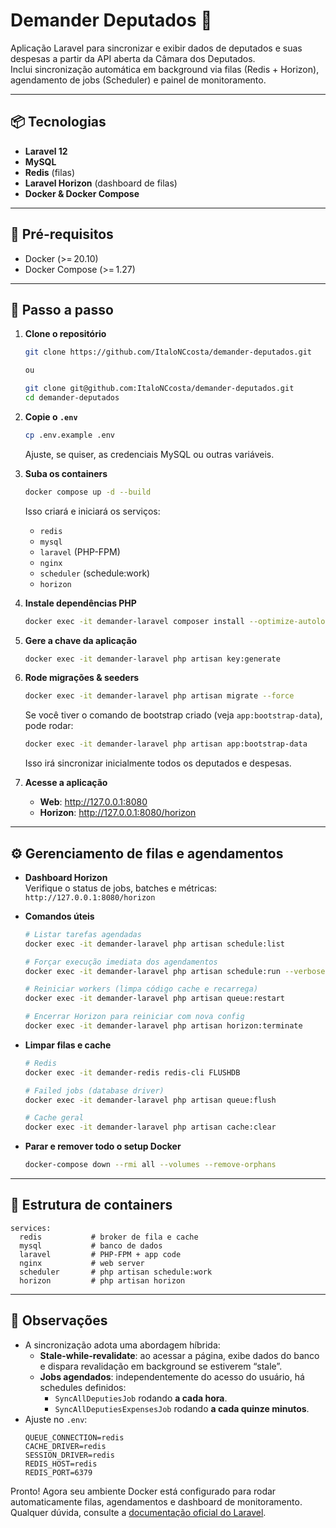 # Demander Deputados 🚀

Aplicação Laravel para sincronizar e exibir dados de deputados e suas despesas a partir da API aberta da Câmara dos Deputados.  
Inclui sincronização automática em background via filas (Redis + Horizon), agendamento de jobs (Scheduler) e painel de monitoramento.

---

## 📦 Tecnologias

- **Laravel 12**  
- **MySQL**  
- **Redis** (filas)  
- **Laravel Horizon** (dashboard de filas)  
- **Docker & Docker Compose**  

---

## 🔧 Pré-requisitos

- Docker (>= 20.10)  
- Docker Compose (>= 1.27)  

---

## 🚀 Passo a passo

1. **Clone o repositório**  
   ```bash
   git clone https://github.com/ItaloNCcosta/demander-deputados.git

   ou

   git clone git@github.com:ItaloNCcosta/demander-deputados.git
   cd demander-deputados
   ```

2. **Copie o `.env`**  
   ```bash
   cp .env.example .env
   ```
   Ajuste, se quiser, as credenciais MySQL ou outras variáveis.

3. **Suba os containers**  
   ```bash
   docker compose up -d --build
   ```
   Isso criará e iniciará os serviços:
   - `redis`  
   - `mysql`  
   - `laravel` (PHP-FPM)  
   - `nginx`
   - `scheduler` (schedule:work)  
   - `horizon`  

4. **Instale dependências PHP**  
   ```bash
   docker exec -it demander-laravel composer install --optimize-autoloader --no-dev
   ```

5. **Gere a chave da aplicação**  
   ```bash
   docker exec -it demander-laravel php artisan key:generate
   ```

6. **Rode migrações & seeders**  
   ```bash
   docker exec -it demander-laravel php artisan migrate --force
   ```
   Se você tiver o comando de bootstrap criado (veja `app:bootstrap-data`), pode rodar:
   ```bash
   docker exec -it demander-laravel php artisan app:bootstrap-data
   ```
   Isso irá sincronizar inicialmente todos os deputados e despesas.

7. **Acesse a aplicação**  
   - **Web**: http://127.0.0.1:8080  
   - **Horizon**: http://127.0.0.1:8080/horizon  

---

## ⚙️ Gerenciamento de filas e agendamentos

- **Dashboard Horizon**  
  Verifique o status de jobs, batches e métricas:  
  `http://127.0.0.1:8080/horizon`

- **Comandos úteis**  
  ```bash
  # Listar tarefas agendadas
  docker exec -it demander-laravel php artisan schedule:list

  # Forçar execução imediata dos agendamentos
  docker exec -it demander-laravel php artisan schedule:run --verbose

  # Reiniciar workers (limpa código cache e recarrega)
  docker exec -it demander-laravel php artisan queue:restart

  # Encerrar Horizon para reiniciar com nova config
  docker exec -it demander-laravel php artisan horizon:terminate
  ```

- **Limpar filas e cache**  
  ```bash
  # Redis
  docker exec -it demander-redis redis-cli FLUSHDB

  # Failed jobs (database driver)
  docker exec -it demander-laravel php artisan queue:flush

  # Cache geral
  docker exec -it demander-laravel php artisan cache:clear
  ```

- **Parar e remover todo o setup Docker**  
  ```bash
  docker-compose down --rmi all --volumes --remove-orphans
  ```

---

## 📖 Estrutura de containers

```text
services:
  redis           # broker de fila e cache
  mysql           # banco de dados
  laravel         # PHP-FPM + app code
  nginx           # web server
  scheduler       # php artisan schedule:work
  horizon         # php artisan horizon
```

---

## 📝 Observações

- A sincronização adota uma abordagem híbrida:
  - **Stale-while-revalidate**: ao acessar a página, exibe dados do banco e dispara revalidação em background se estiverem “stale”.
  - **Jobs agendados**: independentemente do acesso do usuário, há schedules definidos:
    - `SyncAllDeputiesJob` rodando **a cada hora**.
    - `SyncAllDeputiesExpensesJob` rodando **a cada quinze minutos**.
- Ajuste no `.env`:  
  ```dotenv
  QUEUE_CONNECTION=redis
  CACHE_DRIVER=redis
  SESSION_DRIVER=redis
  REDIS_HOST=redis
  REDIS_PORT=6379
  ```

Pronto! Agora seu ambiente Docker está configurado para rodar automaticamente filas, agendamentos e dashboard de monitoramento. Qualquer dúvida, consulte a [documentação oficial do Laravel](https://laravel.com/docs/12.x).
